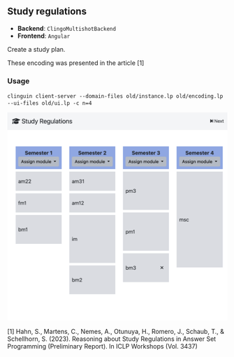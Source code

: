 ## Study regulations

- **Backend**:   `ClingoMultishotBackend`
- **Frontend**:   `Angular`

Create a study plan.

These encoding was presented in the article [1]

### Usage

```
clinguin client-server --domain-files old/instance.lp old/encoding.lp --ui-files old/ui.lp -c n=4
```

![](out.png)


[1] Hahn, S., Martens, C., Nemes, A., Otunuya, H., Romero, J., Schaub, T., & Schellhorn, S. (2023). Reasoning about Study Regulations in Answer Set Programming (Preliminary Report). In ICLP Workshops (Vol. 3437)
